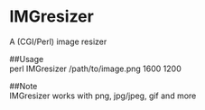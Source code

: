# IMGresizer
A (CGI/Perl) image resizer  
  
##Usage  
        perl IMGresizer /path/to/image.png 1600 1200  
  
##Note  
  IMGresizer works with png, jpg/jpeg, gif and more  
